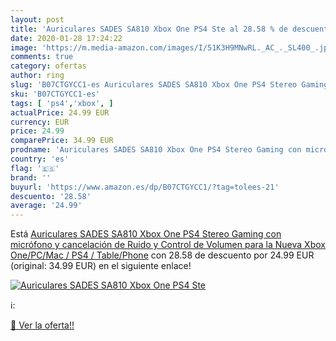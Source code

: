 ```yaml
---
layout: post
title: 'Auriculares SADES SA810 Xbox One PS4 Ste al 28.58 % de descuento'
date: 2020-01-28 17:24:22
image: 'https://m.media-amazon.com/images/I/51K3H9MNwRL._AC_._SL400_.jpg'
comments: true
category: ofertas
author: ring
slug: 'B07CTGYCC1-es Auriculares SADES SA810 Xbox One PS4 Stereo Gaming con...'
sku: 'B07CTGYCC1-es'
tags: [ 'ps4','xbox', ]
actualPrice: 24.99 EUR
currency: EUR
price: 24.99
comparePrice: 34.99 EUR
prodname: 'Auriculares SADES SA810 Xbox One PS4 Stereo Gaming con micrófono y cancelación de Ruido y Control de Volumen para la Nueva Xbox One/PC/Mac / PS4 / Table/Phone'
country: 'es'
flag: '🇪🇸'
brand: ''
buyurl: 'https://www.amazon.es/dp/B07CTGYCC1/?tag=tolees-21'
descuento: '28.58'
average: '24.99'
---
```


Está [Auriculares SADES SA810 Xbox One PS4 Stereo Gaming con micrófono y cancelación de Ruido y Control de Volumen para la Nueva Xbox One/PC/Mac / PS4 / Table/Phone](https://www.amazon.es/dp/B07CTGYCC1/?tag=tolees-21) con 28.58 de descuento por 24.99 EUR (original: 34.99 EUR) en el siguiente enlace!

[![Auriculares SADES SA810 Xbox One PS4 Ste](https://m.media-amazon.com/images/I/51K3H9MNwRL._AC_._SL400_.jpg)](https://www.amazon.es/dp/B07CTGYCC1/?tag=tolees-21)

ℹ️:


[🛒 Ver la oferta!!](https://www.amazon.es/dp/B07CTGYCC1/?tag=tolees-21)
